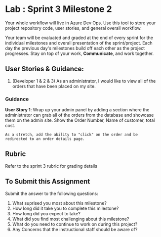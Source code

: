 # Lab : Sprint 3 Milestone 2

Your whole workflow will live in Azure Dev Ops. Use this tool to store your project repository code, user stories, and general overall workflow. 

Your team will be evaluated and graded at the end of every sprint for the individual milestones and overall presentation of the sprint/project. Each day the previous day's milestones build off each other as the project progresses. Stay on top of your work, **Communicate**, and work together.

## User Stories & Guidance:

1. (Developer 1 & 2 & 3) As an administrator, I would like to view all of the orders that have been placed on my site. 

### Guidance

**User Story 1**: Wrap up your admin panel by adding a section where the administrator can grab all of the orders from the database and showcase them on the admin site. Show the Order Number, Name of customer, total cost.

	As a stretch, add the ability to "click" on the order and be redirected to an order details page. 


## Rubric

Refer to the sprint 3 rubric for grading details

## To Submit this Assignment

Submit the answer to the following questions:
1. What suprised you most about this milestone?
1. How long did it take you to complete this milestone?
1. How long did you expect to take?
1. What did you find most challenging about this milestone?
1. What do you need to continue to work on during this project?
1. Any Concerns that the instructional staff should be aware of?